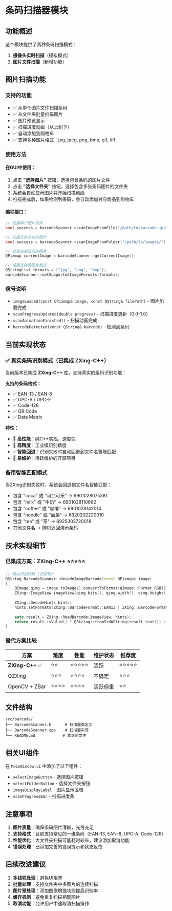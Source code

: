 # 条码扫描器模块

## 功能概述

这个模块提供了两种条码扫描模式：
1. **摄像头实时扫描**（模拟模式）
2. **图片文件扫描**（新增功能）

## 图片扫描功能

### 支持的功能
- ✅ 从单个图片文件扫描条码
- ✅ 从文件夹批量扫描图片
- ✅ 图片预览显示
- ✅ 扫描进度动画（从上到下）
- ✅ 自动添加到购物车
- ✅ 支持多种图片格式：jpg, jpeg, png, bmp, gif, tiff

### 使用方法

#### 在GUI中使用：
1. 点击 **"选择图片"** 按钮，选择包含条码的图片文件
2. 点击 **"选择文件夹"** 按钮，选择包含多张条码图片的文件夹
3. 系统会自动显示图片并开始扫描动画
4. 扫描完成后，如果检测到条码，会自动添加对应商品到购物车

#### 编程接口：
```cpp
// 扫描单个图片文件
bool success = barcodeScanner->scanImageFromFile("/path/to/barcode.jpg");

// 扫描文件夹中的图片
bool success = barcodeScanner->scanImageFromFolder("/path/to/images/");

// 获取当前显示的图片
QPixmap currentImage = barcodeScanner->getCurrentImage();

// 设置支持的图片格式
QStringList formats = {"jpg", "png", "bmp"};
barcodeScanner->setSupportedImageFormats(formats);
```

### 信号说明

- `imageLoaded(const QPixmap& image, const QString& filePath)` - 图片加载完成
- `scanProgressUpdated(double progress)` - 扫描进度更新（0.0-1.0）
- `scanAnimationFinished()` - 扫描动画完成
- `barcodeDetected(const QString& barcode)` - 检测到条码

## 当前实现状态

### ✅ 真实条码识别模式（已集成 ZXing-C++）
当前版本已集成 **ZXing-C++** 库，支持真实的条码识别功能：

**支持的条码格式：**
- ✅ EAN-13 / EAN-8
- ✅ UPC-A / UPC-E  
- ✅ Code-128
- ✅ QR Code
- ✅ Data Matrix

**特性：**
- 🚀 **高性能**：纯C++实现，速度快
- 🎯 **高精度**：工业级识别精度
- 💡 **智能回退**：识别失败时自动回退到文件名智能匹配
- 🔧 **易维护**：活跃维护的开源项目

### 备用智能匹配模式
当ZXing识别失败时，系统会回退到文件名智能匹配：

- 包含 "coca" 或 "可口可乐" → 6901028075381
- 包含 "milk" 或 "牛奶" → 6901028110662  
- 包含 "coffee" 或 "咖啡" → 6901028142014
- 包含 "noodle" 或 "面条" → 6920202220010
- 包含 "tea" 或 "茶" → 6925303720018
- 其他文件名 → 随机返回演示条码

## 技术实现细节

### 已集成方案：ZXing-C++ ⭐⭐⭐⭐⭐
```cpp
// 核心识别代码 (已实现)
QString BarcodeScanner::decodeImageBarcode(const QPixmap& image) 
{
    QImage qimg = image.toImage().convertToFormat(QImage::Format_RGB32);
    ZXing::ImageView imageView(qimg.bits(), qimg.width(), qimg.height(), ZXing::ImageFormat::RGB);
    
    ZXing::DecodeHints hints;
    hints.setFormats(ZXing::BarcodeFormat::EAN13 | ZXing::BarcodeFormat::Code128 | ...);
    
    auto result = ZXing::ReadBarcode(imageView, hints);
    return result.isValid() ? QString::fromStdWString(result.text()) : QString();
}
```

### 替代方案比较

| 方案 | 难度 | 性能 | 维护状态 | 推荐度 |
|------|------|------|----------|--------|
| **ZXing-C++** ✅ | ⭐⭐ | ⭐⭐⭐⭐⭐ | 活跃 | ⭐⭐⭐⭐⭐ |
| QZXing | ⭐⭐⭐ | ⭐⭐⭐⭐ | 不确定 | ⭐⭐⭐ |
| OpenCV + ZBar | ⭐⭐⭐⭐ | ⭐⭐⭐⭐ | 活跃但重 | ⭐⭐ |

## 文件结构

```
src/barcode/
├── BarcodeScanner.h      # 扫描器类定义
├── BarcodeScanner.cpp    # 扫描器实现
└── README.md            # 本说明文件
```

## 相关UI组件

在 `MainWindow.ui` 中添加了以下组件：
- `selectImageButton` - 选择图片按钮
- `selectFolderButton` - 选择文件夹按钮
- `imageDisplayLabel` - 图片显示区域
- `scanProgressBar` - 扫描进度条

## 注意事项

1. **图片质量**：确保条码图片清晰，光线充足
2. **支持格式**：目前支持常见的一维条码（EAN-13, EAN-8, UPC-A, Code-128）
3. **性能优化**：大文件夹扫描可能耗时较长，建议添加取消功能
4. **错误处理**：已添加完善的错误提示和状态反馈

## 后续改进建议

1. **多线程处理**：避免UI阻塞
2. **批量处理**：支持文件夹中多图片的连续扫描
3. **图片预处理**：添加图像增强功能提高识别率
4. **缓存机制**：避免重复扫描相同图片
5. **取消功能**：允许用户中途取消扫描操作 